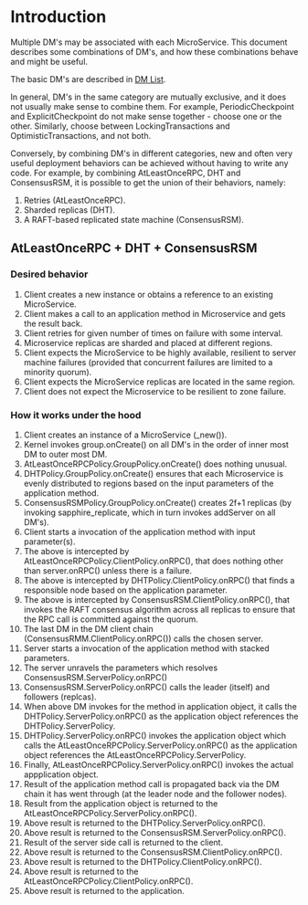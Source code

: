 # Introduction

Multiple DM's may be associated with each MicroService.  This
document describes some combinations of DM's, and 
how these combinations behave and might be useful.

The basic DM's are described in [DM List](DM-list.md).

In general, DM's in the same category are mutually exclusive, and it
does not usually make sense to combine them.  For example, PeriodicCheckpoint
and ExplicitCheckpoint do not make sense together - choose one or the other.
Similarly, choose between LockingTransactions and
OptimisticTransactions, and not both.  

Conversely, by combining DM's in different categories, new and often
very useful deployment behaviors can be achieved without having to
write any code.  For example, by combining AtLeastOnceRPC, DHT
and ConsensusRSM, it is possible to get the union of their
behaviors, namely:

1. Retries (AtLeastOnceRPC).
2. Sharded replicas (DHT).
3. A RAFT-based replicated state machine (ConsensusRSM). 
   
## AtLeastOnceRPC + DHT + ConsensusRSM

### Desired behavior

1. Client creates a new instance or obtains a reference to an existing MicroService.
2. Client makes a call to an application method in Microservice and gets the result back.
3. Client retries for given number of times on failure with some interval.
4. Microservice replicas are sharded and placed at different regions.
5. Client expects the MicroService to be highly available,
   resilient to server machine failures (provided that concurrent
   failures are limited to a minority quorum).
6. Client expects the MicroService replicas are located in the same region.
7. Client does not expect the Microservice to be resilient to zone failure.   
   
### How it works under the hood

1. Client creates an instance of a MicroService (_new()).
  1. Kernel invokes group.onCreate() on all DM's in the order of inner most DM to outer most DM.
  1. AtLeastOnceRPCPolicy.GroupPolicy.onCreate() does nothing unusual.
  1. DHTPolicy.GroupPolicy.onCreate() ensures that each Microservice is evenly distributed 
     to regions based on the input parameters of the application method.
  1. ConsensusRSMPolicy.GroupPolicy.onCreate() creates 2f+1 replicas (by invoking
     sapphire_replicate, which in turn invokes addServer on all DM's).
2. Client starts a invocation of the application method with input parameter(s).
  1. The above is intercepted by AtLeastOnceRPCPolicy.ClientPolicy.onRPC(), that does nothing
     other than server.onRPC() unless there is a failure.
  1. The above is intercepted by DHTPolicy.ClientPolicy.onRPC()
     that finds a responsible node based on the application parameter.
  1. The above is intercepted by ConsensusRSM.ClientPolicy.onRPC(), that
     invokes the RAFT consensus algorithm across all replicas to
     ensure that the RPC call is committed against the quorum.
  1. The last DM in the DM client chain (ConsensusRMM.ClientPolicy.onRPC()) calls the chosen server.
3. Server starts a invocation of the application method with stacked parameters.
  1. The server unravels the parameters which resolves ConsensusRSM.ServerPolicy.onRPC()
  1. ConsensusRSM.ServerPolicy.onRPC() calls the leader (itself) and followers (replcas).
  1. When above DM invokes for the method in application object, it calls 
  the DHTPolicy.ServerPolicy.onRPC() as the application object references the DHTPolicy.ServerPolicy.
  1. DHTPolicy.ServerPolicy.onRPC() invokes the application object which calls 
  the AtLeastOnceRPCPolicy.ServerPolicy.onRPC() as the application object references 
  the AtLeastOnceRPCPolicy.ServerPolicy.
  1. Finally, AtLeastOnceRPCPolicy.ServerPolicy.onRPC() invokes the actual appplication object.
4. Result of the application method call is propagated back via the DM chain it has went through 
(at the leader node and the follower nodes).
  1. Result from the application object is returned to the AtLeastOnceRPCPolicy.ServerPolicy.onRPC().
  1. Above result is returned to the DHTPolicy.ServerPolicy.onRPC().
  1. Above result is returned to the ConsensusRSM.ServerPolicy.onRPC().
5. Result of the server side call is returned to the client.
  1. Above result is returned to the ConsensusRSM.ClientPolicy.onRPC().
  1. Above result is returned to the DHTPolicy.ClientPolicy.onRPC().
  1. Above result is returned to the AtLeastOnceRPCPolicy.ClientPolicy.onRPC().
  1. Above result is returned to the application.
    
  
	 
